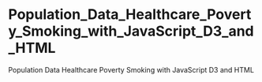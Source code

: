 # Population_Data_Healthcare_Poverty_Smoking_with_JavaScript_D3_and_HTML
Population Data Healthcare Poverty Smoking with JavaScript D3 and HTML

